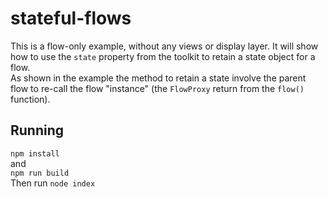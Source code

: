 # stateful-flows
This is a flow-only example, without any views or display layer. It will show how to use the `state` property from the toolkit to retain a state object for a flow.\
As shown in the example the method to retain a state involve the parent flow to re-call the flow "instance" (the `FlowProxy` return from the `flow()` function).

## Running
`npm install` \
and \
`npm run build`\
Then run `node index`